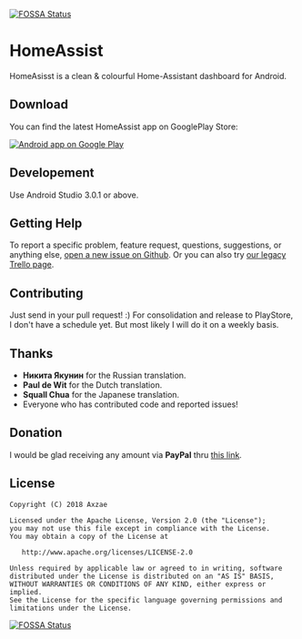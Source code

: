 [![FOSSA Status](https://app.fossa.io/api/projects/git%2Bgithub.com%2Fwizzor%2Fhomeassist.svg?type=shield)](https://app.fossa.io/projects/git%2Bgithub.com%2Fwizzor%2Fhomeassist?ref=badge_shield)

HomeAssist
==========
HomeAsisst is a clean & colourful Home-Assistant dashboard for Android.

Download
--------
You can find the latest HomeAssist app on GooglePlay Store:

<a href="https://play.google.com/store/apps/details?id=com.axzae.homeassistant">
  <img alt="Android app on Google Play" src="https://developer.android.com/images/brand/en_app_rgb_wo_45.png" />
</a>

Developement
------------
Use Android Studio 3.0.1 or above.

Getting Help
------------
To report a specific problem, feature request, questions, suggestions, or anything else, [open a new issue on Github](https://github.com/axzae/HomeAssist/issues).
Or you can also try [our legacy Trello page][3].

Contributing
------------
Just send in your pull request! :) For consolidation and release to PlayStore, I don't have a schedule yet. But most likely I will do it on a weekly basis.

Thanks
------
* **Никита Якунин** for the Russian translation.
* **Paul de Wit** for the Dutch translation.
* **Squall Chua** for the Japanese translation.
* Everyone who has contributed code and reported issues!

Donation
--------
I would be glad receiving any amount via **PayPal** thru [this link][1].

License
-------
    Copyright (C) 2018 Axzae

    Licensed under the Apache License, Version 2.0 (the "License");
    you may not use this file except in compliance with the License.
    You may obtain a copy of the License at

       http://www.apache.org/licenses/LICENSE-2.0

    Unless required by applicable law or agreed to in writing, software
    distributed under the License is distributed on an "AS IS" BASIS,
    WITHOUT WARRANTIES OR CONDITIONS OF ANY KIND, either express or implied.
    See the License for the specific language governing permissions and
    limitations under the License.


[1]: https://www.paypal.me/axzae/5
[2]: http://webchat.freenode.net/?channels=homeassist
[3]: https://trello.com/b/C0YnMv3L/homeassist


[![FOSSA Status](https://app.fossa.io/api/projects/git%2Bgithub.com%2Fwizzor%2Fhomeassist.svg?type=large)](https://app.fossa.io/projects/git%2Bgithub.com%2Fwizzor%2Fhomeassist?ref=badge_large)